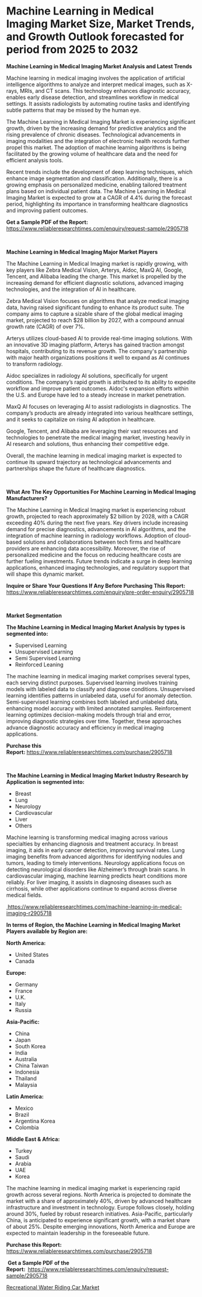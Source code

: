 <p><h1>Machine Learning in Medical Imaging Market Size, Market Trends, and Growth Outlook forecasted for period from 2025 to 2032</h1></p><p><strong>Machine Learning in Medical Imaging Market Analysis and Latest Trends</strong></p>
<p><p>Machine learning in medical imaging involves the application of artificial intelligence algorithms to analyze and interpret medical images, such as X-rays, MRIs, and CT scans. This technology enhances diagnostic accuracy, enables early disease detection, and streamlines workflow in medical settings. It assists radiologists by automating routine tasks and identifying subtle patterns that may be missed by the human eye.</p><p>The Machine Learning in Medical Imaging Market is experiencing significant growth, driven by the increasing demand for predictive analytics and the rising prevalence of chronic diseases. Technological advancements in imaging modalities and the integration of electronic health records further propel this market. The adoption of machine learning algorithms is being facilitated by the growing volume of healthcare data and the need for efficient analysis tools.</p><p>Recent trends include the development of deep learning techniques, which enhance image segmentation and classification. Additionally, there is a growing emphasis on personalized medicine, enabling tailored treatment plans based on individual patient data. The Machine Learning in Medical Imaging Market is expected to grow at a CAGR of 4.4% during the forecast period, highlighting its importance in transforming healthcare diagnostics and improving patient outcomes.</p></p>
<p><strong>Get a Sample PDF of the Report:&nbsp;</strong> <a href="https://www.reliableresearchtimes.com/enquiry/request-sample/2905718?utm_campaign=2993&utm_medium=2&utm_source=Github&utm_content=ia&utm_term=12032025&utm_id=machine-learning-in-medical-imaging">https://www.reliableresearchtimes.com/enquiry/request-sample/2905718</a></p>
<p>&nbsp;</p>
<p><strong>Machine Learning in Medical Imaging Major Market Players</strong></p>
<p><p>The Machine Learning in Medical Imaging market is rapidly growing, with key players like Zebra Medical Vision, Arterys, Aidoc, MaxQ AI, Google, Tencent, and Alibaba leading the charge. This market is propelled by the increasing demand for efficient diagnostic solutions, advanced imaging technologies, and the integration of AI in healthcare.</p><p>Zebra Medical Vision focuses on algorithms that analyze medical imaging data, having raised significant funding to enhance its product suite. The company aims to capture a sizable share of the global medical imaging market, projected to reach $28 billion by 2027, with a compound annual growth rate (CAGR) of over 7%.</p><p>Arterys utilizes cloud-based AI to provide real-time imaging solutions. With an innovative 3D imaging platform, Arterys has gained traction amongst hospitals, contributing to its revenue growth. The company's partnership with major health organizations positions it well to expand as AI continues to transform radiology.</p><p>Aidoc specializes in radiology AI solutions, specifically for urgent conditions. The company’s rapid growth is attributed to its ability to expedite workflow and improve patient outcomes. Aidoc's expansion efforts within the U.S. and Europe have led to a steady increase in market penetration.</p><p>MaxQ AI focuses on leveraging AI to assist radiologists in diagnostics. The company’s products are already integrated into various healthcare settings, and it seeks to capitalize on rising AI adoption in healthcare.</p><p>Google, Tencent, and Alibaba are leveraging their vast resources and technologies to penetrate the medical imaging market, investing heavily in AI research and solutions, thus enhancing their competitive edge.</p><p>Overall, the machine learning in medical imaging market is expected to continue its upward trajectory as technological advancements and partnerships shape the future of healthcare diagnostics.</p></p>
<p>&nbsp;</p>
<p><strong>What Are The Key Opportunities For Machine Learning in Medical Imaging Manufacturers?</strong></p>
<p><p>The Machine Learning in Medical Imaging market is experiencing robust growth, projected to reach approximately $2 billion by 2028, with a CAGR exceeding 40% during the next five years. Key drivers include increasing demand for precise diagnostics, advancements in AI algorithms, and the integration of machine learning in radiology workflows. Adoption of cloud-based solutions and collaborations between tech firms and healthcare providers are enhancing data accessibility. Moreover, the rise of personalized medicine and the focus on reducing healthcare costs are further fueling investments. Future trends indicate a surge in deep learning applications, enhanced imaging technologies, and regulatory support that will shape this dynamic market.</p></p>
<p><strong>Inquire or Share Your Questions If Any Before Purchasing This Report:</strong> <a href="https://www.reliableresearchtimes.com/enquiry/pre-order-enquiry/2905718?utm_campaign=2993&utm_medium=2&utm_source=Github&utm_content=ia&utm_term=12032025&utm_id=machine-learning-in-medical-imaging">https://www.reliableresearchtimes.com/enquiry/pre-order-enquiry/2905718</a></p>
<p>&nbsp;</p>
<p><strong>Market Segmentation</strong></p>
<p><strong>The Machine Learning in Medical Imaging Market Analysis by types is segmented into:</strong></p>
<p><ul><li>Supervised Learning</li><li>Unsupervised Learning</li><li>Semi Supervised Learning</li><li>Reinforced Leaning</li></ul></p>
<p><p>The machine learning in medical imaging market comprises several types, each serving distinct purposes. Supervised learning involves training models with labeled data to classify and diagnose conditions. Unsupervised learning identifies patterns in unlabeled data, useful for anomaly detection. Semi-supervised learning combines both labeled and unlabeled data, enhancing model accuracy with limited annotated samples. Reinforcement learning optimizes decision-making models through trial and error, improving diagnostic strategies over time. Together, these approaches advance diagnostic accuracy and efficiency in medical imaging applications.</p></p>
<p><strong>Purchase this Report:&nbsp;</strong><a href="https://www.reliableresearchtimes.com/purchase/2905718?utm_campaign=2993&utm_medium=2&utm_source=Github&utm_content=ia&utm_term=12032025&utm_id=machine-learning-in-medical-imaging">https://www.reliableresearchtimes.com/purchase/2905718</a></p>
<p>&nbsp;</p>
<p><strong>The Machine Learning in Medical Imaging Market Industry Research by Application is segmented into:</strong></p>
<p><ul><li>Breast</li><li>Lung</li><li>Neurology</li><li>Cardiovascular</li><li>Liver</li><li>Others</li></ul></p>
<p><p>Machine learning is transforming medical imaging across various specialties by enhancing diagnosis and treatment accuracy. In breast imaging, it aids in early cancer detection, improving survival rates. Lung imaging benefits from advanced algorithms for identifying nodules and tumors, leading to timely interventions. Neurology applications focus on detecting neurological disorders like Alzheimer’s through brain scans. In cardiovascular imaging, machine learning predicts heart conditions more reliably. For liver imaging, it assists in diagnosing diseases such as cirrhosis, while other applications continue to expand across diverse medical fields.</p></p>
<p><a href="https://www.reliableresearchtimes.com/machine-learning-in-medical-imaging-r2905718?utm_campaign=2993&utm_medium=2&utm_source=Github&utm_content=ia&utm_term=12032025&utm_id=machine-learning-in-medical-imaging">&nbsp;https://www.reliableresearchtimes.com/machine-learning-in-medical-imaging-r2905718</a></p>
<p><strong>In terms of Region, the Machine Learning in Medical Imaging Market Players available by Region are:</strong></p>
<p>
    <p> <strong> North America: </strong>
        <ul>
            <li>United States</li>
            <li>Canada</li>
        </ul>
        </p> 
    <p> <strong> Europe: </strong>
        <ul>
            <li>Germany</li>
            <li>France</li>
            <li>U.K.</li>
            <li>Italy</li>
            <li>Russia</li>
        </ul>
        </p> 
    <p> <strong> Asia-Pacific: </strong>
        <ul>
            <li>China</li>
            <li>Japan</li>
            <li>South Korea</li>
            <li>India</li>
            <li>Australia</li>
            <li>China Taiwan</li>
            <li>Indonesia</li>
            <li>Thailand</li>
            <li>Malaysia</li>
        </ul>
        </p> 
    <p> <strong> Latin America: </strong>
        <ul>
            <li>Mexico</li>
            <li>Brazil</li>
            <li>Argentina Korea</li>
            <li>Colombia</li>
        </ul>
        </p> 
    <p> <strong> Middle East & Africa: </strong>
        <ul>
            <li>Turkey</li>
            <li>Saudi</li>
            <li>Arabia</li>
            <li>UAE</li>
            <li>Korea</li>
        </ul>
    </p>
    </p>
<p><p>The machine learning in medical imaging market is experiencing rapid growth across several regions. North America is projected to dominate the market with a share of approximately 40%, driven by advanced healthcare infrastructure and investment in technology. Europe follows closely, holding around 30%, fueled by robust research initiatives. Asia-Pacific, particularly China, is anticipated to experience significant growth, with a market share of about 25%. Despite emerging innovations, North America and Europe are expected to maintain leadership in the foreseeable future.</p></p>
<p><strong>Purchase this Report: </strong><a href="https://www.reliableresearchtimes.com/purchase/2905718?utm_campaign=2993&utm_medium=2&utm_source=Github&utm_content=ia&utm_term=12032025&utm_id=machine-learning-in-medical-imaging">https://www.reliableresearchtimes.com/purchase/2905718</a></p>
<p>&nbsp;<strong>Get a Sample PDF of the Report:&nbsp;&nbsp;</strong><a href="https://www.reliableresearchtimes.com/enquiry/request-sample/2905718?utm_campaign=2993&utm_medium=2&utm_source=Github&utm_content=ia&utm_term=12032025&utm_id=machine-learning-in-medical-imaging">https://www.reliableresearchtimes.com/enquiry/request-sample/2905718</a></p>
<p><strong></strong></p>
<p><p><a href="https://github.com/drielvinki/Market-Research-Report-List-1/blob/main/recreational-water-riding-car-market.md?utm_campaign=2993&utm_medium=2&utm_source=Github&utm_content=ia&utm_term=12032025&utm_id=machine-learning-in-medical-imaging">Recreational Water Riding Car Market</a></p></p>